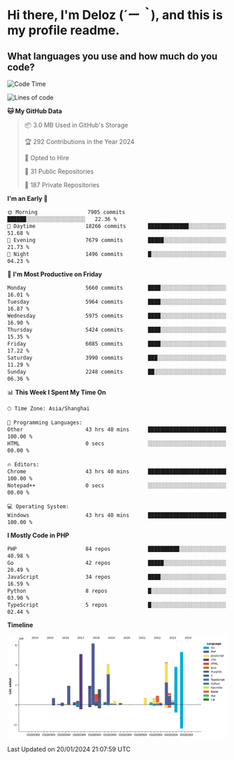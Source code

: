 # **Hi there, I'm Deloz (*´ー｀*), and this is my profile readme.**

## **What languages you use and how much do you code?**

<!--START_SECTION:waka-->
![Code Time](http://img.shields.io/badge/Code%20Time-3%2C214%20hrs%2058%20mins-blue)

![Lines of code](https://img.shields.io/badge/From%20Hello%20World%20I%27ve%20Written-42.0%20million%20lines%20of%20code-blue)

**🐱 My GitHub Data** 

> 📦 3.0 MB Used in GitHub's Storage 
 > 
> 🏆 292 Contributions in the Year 2024
 > 
> 💼 Opted to Hire
 > 
> 📜 31 Public Repositories 
 > 
> 🔑 187 Private Repositories 
 > 
**I'm an Early 🐤** 

```text
🌞 Morning                7905 commits        ██████░░░░░░░░░░░░░░░░░░░   22.36 % 
🌆 Daytime                18266 commits       █████████████░░░░░░░░░░░░   51.68 % 
🌃 Evening                7679 commits        █████░░░░░░░░░░░░░░░░░░░░   21.73 % 
🌙 Night                  1496 commits        █░░░░░░░░░░░░░░░░░░░░░░░░   04.23 % 
```
📅 **I'm Most Productive on Friday** 

```text
Monday                   5660 commits        ████░░░░░░░░░░░░░░░░░░░░░   16.01 % 
Tuesday                  5964 commits        ████░░░░░░░░░░░░░░░░░░░░░   16.87 % 
Wednesday                5975 commits        ████░░░░░░░░░░░░░░░░░░░░░   16.90 % 
Thursday                 5424 commits        ████░░░░░░░░░░░░░░░░░░░░░   15.35 % 
Friday                   6085 commits        ████░░░░░░░░░░░░░░░░░░░░░   17.22 % 
Saturday                 3990 commits        ███░░░░░░░░░░░░░░░░░░░░░░   11.29 % 
Sunday                   2248 commits        ██░░░░░░░░░░░░░░░░░░░░░░░   06.36 % 
```


📊 **This Week I Spent My Time On** 

```text
🕑︎ Time Zone: Asia/Shanghai

💬 Programming Languages: 
Other                    43 hrs 40 mins      █████████████████████████   100.00 % 
HTML                     0 secs              ░░░░░░░░░░░░░░░░░░░░░░░░░   00.00 % 

🔥 Editors: 
Chrome                   43 hrs 40 mins      █████████████████████████   100.00 % 
Notepad++                0 secs              ░░░░░░░░░░░░░░░░░░░░░░░░░   00.00 % 

💻 Operating System: 
Windows                  43 hrs 40 mins      █████████████████████████   100.00 % 
```

**I Mostly Code in PHP** 

```text
PHP                      84 repos            ██████████░░░░░░░░░░░░░░░   40.98 % 
Go                       42 repos            █████░░░░░░░░░░░░░░░░░░░░   20.49 % 
JavaScript               34 repos            ████░░░░░░░░░░░░░░░░░░░░░   16.59 % 
Python                   8 repos             █░░░░░░░░░░░░░░░░░░░░░░░░   03.90 % 
TypeScript               5 repos             █░░░░░░░░░░░░░░░░░░░░░░░░   02.44 % 
```



**Timeline**

![Lines of Code chart](https://raw.githubusercontent.com/deloz/deloz/main/assets/bar_graph.png)


 Last Updated on 20/01/2024 21:07:59 UTC
<!--END_SECTION:waka-->
